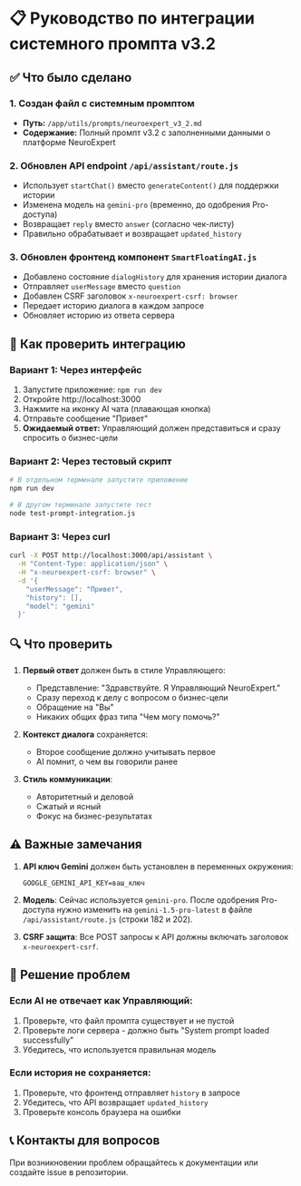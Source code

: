 # 📋 Руководство по интеграции системного промпта v3.2

## ✅ Что было сделано

### 1. Создан файл с системным промптом
- **Путь:** `/app/utils/prompts/neuroexpert_v3_2.md`
- **Содержание:** Полный промпт v3.2 с заполненными данными о платформе NeuroExpert

### 2. Обновлен API endpoint `/api/assistant/route.js`
- Использует `startChat()` вместо `generateContent()` для поддержки истории
- Изменена модель на `gemini-pro` (временно, до одобрения Pro-доступа)
- Возвращает `reply` вместо `answer` (согласно чек-листу)
- Правильно обрабатывает и возвращает `updated_history`

### 3. Обновлен фронтенд компонент `SmartFloatingAI.js`
- Добавлено состояние `dialogHistory` для хранения истории диалога
- Отправляет `userMessage` вместо `question`
- Добавлен CSRF заголовок `x-neuroexpert-csrf: browser`
- Передает историю диалога в каждом запросе
- Обновляет историю из ответа сервера

## 🚀 Как проверить интеграцию

### Вариант 1: Через интерфейс
1. Запустите приложение: `npm run dev`
2. Откройте http://localhost:3000
3. Нажмите на иконку AI чата (плавающая кнопка)
4. Отправьте сообщение "Привет"
5. **Ожидаемый ответ:** Управляющий должен представиться и сразу спросить о бизнес-цели

### Вариант 2: Через тестовый скрипт
```bash
# В отдельном терминале запустите приложение
npm run dev

# В другом терминале запустите тест
node test-prompt-integration.js
```

### Вариант 3: Через curl
```bash
curl -X POST http://localhost:3000/api/assistant \
  -H "Content-Type: application/json" \
  -H "x-neuroexpert-csrf: browser" \
  -d '{
    "userMessage": "Привет",
    "history": [],
    "model": "gemini"
  }'
```

## 🔍 Что проверить

1. **Первый ответ** должен быть в стиле Управляющего:
   - Представление: "Здравствуйте. Я Управляющий NeuroExpert."
   - Сразу переход к делу с вопросом о бизнес-цели
   - Обращение на "Вы"
   - Никаких общих фраз типа "Чем могу помочь?"

2. **Контекст диалога** сохраняется:
   - Второе сообщение должно учитывать первое
   - AI помнит, о чем вы говорили ранее

3. **Стиль коммуникации**:
   - Авторитетный и деловой
   - Сжатый и ясный
   - Фокус на бизнес-результатах

## ⚠️ Важные замечания

1. **API ключ Gemini** должен быть установлен в переменных окружения:
   ```
   GOOGLE_GEMINI_API_KEY=ваш_ключ
   ```

2. **Модель**: Сейчас используется `gemini-pro`. После одобрения Pro-доступа нужно изменить на `gemini-1.5-pro-latest` в файле `/api/assistant/route.js` (строки 182 и 202).

3. **CSRF защита**: Все POST запросы к API должны включать заголовок `x-neuroexpert-csrf`.

## 🐛 Решение проблем

### Если AI не отвечает как Управляющий:
1. Проверьте, что файл промпта существует и не пустой
2. Проверьте логи сервера - должно быть "System prompt loaded successfully"
3. Убедитесь, что используется правильная модель

### Если история не сохраняется:
1. Проверьте, что фронтенд отправляет `history` в запросе
2. Убедитесь, что API возвращает `updated_history`
3. Проверьте консоль браузера на ошибки

## 📞 Контакты для вопросов
При возникновении проблем обращайтесь к документации или создайте issue в репозитории.
